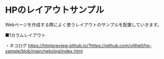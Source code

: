 # HPのレイアウトサンプル

Webページを作成する際によく使うレイアウトのサンプルを配置していきます。

■1カラムレイアウト

・ネコログ
https://htmlpreview.github.io/?https://github.com/villhell/hp-sample/blob/main/nekolog/index.html
